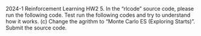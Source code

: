 2024-1 Reinforcement Learning HW2 
5. In the “rlcode” source code, please run the following code. Test run the following codes and try to understand how it works.
(c) Change the agrithm to “Monte Carlo ES (Exploring Starts)”. Submit the source code.
